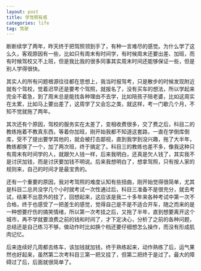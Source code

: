 ```yaml
---
layout: post
title: 学驾照有感
categories: life
tag: 驾驶
---
```


断断续学了两年，昨天终于把驾照领到手了，有种一言难尽的感觉。为什么学了这么久，客观原因有一些，比如只有周末有时间学，有时候周末还要出差、加班，而有时候驾校又不上班，但是我比我的很多同事其实周末时间还能够保证一些，但是别人学得很快。

其实人的所有问题根源往往都在思想上，我当时报驾考，只是散步的时候发现附近就有个驾校，觉着迟早还是要考个驾照，就报名了，没有买车的想法，所以学起来完全不着急，到了周末总是能找各种理由不去学，比如陪孩子陪老婆，比如这周实在太累，比如马上要出差了，这周学了又会忘之类，就这样，考一门歇几个月，不知不觉就拖了两年。

其次还有个原因，驾校的服务实在太差了，变相收费很多，交了费之后，科目二的教练拖着不教真东西，等着你加班，刚开始我都不知道这套路，一直在学倒库倒库，受不了提出要学其他的，就会被打击鄙视，直到我学到没兴趣，拖了大半年，教练都换了一个，加了两次班，终于搞定了。科目三的教练也差不多，像我这种只有周末有时间学的人，就跟欠人钱一样，后来我明白，还真是欠人钱了，其实我不是讨厌加钱，而是讨厌要加钱不明说。后来我想明白了，想拿驾照，只有按人家的规则来，自己的时间才是最宝贵的。

还有一个重要的原因，我对考驾照的难度认知有些扭曲，刚开始觉得很简单，尤其是科目二总共没学几个小时就考试一次性通过后，科目三准备不是很充分，就去考试，结果不出意外的挂了，回想起来，这应该是我二十多年来各种考试中第一次不合格，终于也感受了一把差生的感觉，觉得自己是不是不适合开车，随之而来的是一种想要疗伤的搞笑情绪，所以第一次考挂之后，又拖了半年，直到想要离开这个城市，再不学就要浪费之前的钱和时间了，才下定决心，分析了之前的各种问题，总结还是自己练习不够，做动作时比如换个档还要仔细想怎么操作，而没有形成肌肉记忆。

后来连续好几周都去练车，该加钱就加钱，终于熟练起来，动作熟练了后，运气果然也好起来，虽然第二次考科目三第一把又挂了，但第二把终于是过了。最大的障碍过了后，后面就很简单了。